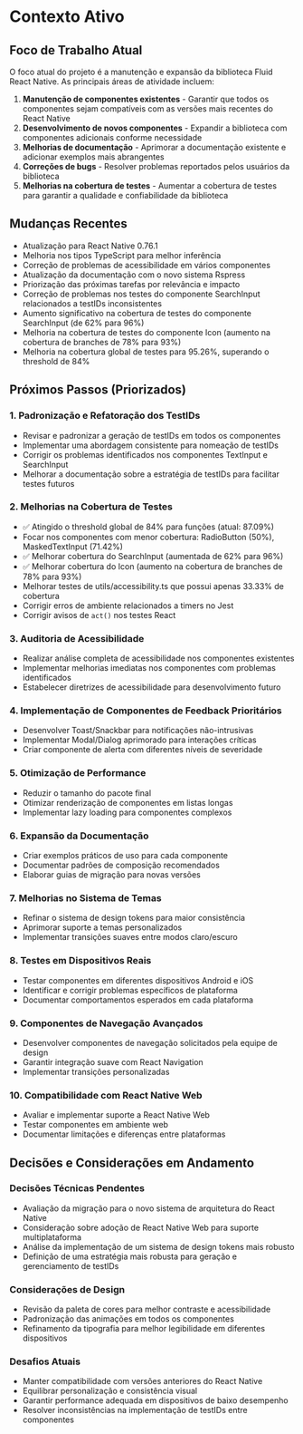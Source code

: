 # Contexto Ativo

## Foco de Trabalho Atual
O foco atual do projeto é a manutenção e expansão da biblioteca Fluid React Native. As principais áreas de atividade incluem:

1. **Manutenção de componentes existentes** - Garantir que todos os componentes sejam compatíveis com as versões mais recentes do React Native
2. **Desenvolvimento de novos componentes** - Expandir a biblioteca com componentes adicionais conforme necessidade
3. **Melhorias de documentação** - Aprimorar a documentação existente e adicionar exemplos mais abrangentes
4. **Correções de bugs** - Resolver problemas reportados pelos usuários da biblioteca
5. **Melhorias na cobertura de testes** - Aumentar a cobertura de testes para garantir a qualidade e confiabilidade da biblioteca

## Mudanças Recentes
- Atualização para React Native 0.76.1
- Melhoria nos tipos TypeScript para melhor inferência
- Correção de problemas de acessibilidade em vários componentes
- Atualização da documentação com o novo sistema Rspress
- Priorização das próximas tarefas por relevância e impacto
- Correção de problemas nos testes do componente SearchInput relacionados a testIDs inconsistentes
- Aumento significativo na cobertura de testes do componente SearchInput (de 62% para 96%)
- Melhoria na cobertura de testes do componente Icon (aumento na cobertura de branches de 78% para 93%)
- Melhoria na cobertura global de testes para 95.26%, superando o threshold de 84%

## Próximos Passos (Priorizados)

### 1. Padronização e Refatoração dos TestIDs
- Revisar e padronizar a geração de testIDs em todos os componentes
- Implementar uma abordagem consistente para nomeação de testIDs
- Corrigir os problemas identificados nos componentes TextInput e SearchInput
- Melhorar a documentação sobre a estratégia de testIDs para facilitar testes futuros

### 2. Melhorias na Cobertura de Testes
- ✅ Atingido o threshold global de 84% para funções (atual: 87.09%)
- Focar nos componentes com menor cobertura: RadioButton (50%), MaskedTextInput (71.42%)
- ✅ Melhorar cobertura do SearchInput (aumentada de 62% para 96%)
- ✅ Melhorar cobertura do Icon (aumento na cobertura de branches de 78% para 93%)
- Melhorar testes de utils/accessibility.ts que possui apenas 33.33% de cobertura
- Corrigir erros de ambiente relacionados a timers no Jest
- Corrigir avisos de `act()` nos testes React

### 3. Auditoria de Acessibilidade
- Realizar análise completa de acessibilidade nos componentes existentes
- Implementar melhorias imediatas nos componentes com problemas identificados
- Estabelecer diretrizes de acessibilidade para desenvolvimento futuro

### 4. Implementação de Componentes de Feedback Prioritários
- Desenvolver Toast/Snackbar para notificações não-intrusivas
- Implementar Modal/Dialog aprimorado para interações críticas
- Criar componente de alerta com diferentes níveis de severidade

### 5. Otimização de Performance
- Reduzir o tamanho do pacote final
- Otimizar renderização de componentes em listas longas
- Implementar lazy loading para componentes complexos

### 6. Expansão da Documentação
- Criar exemplos práticos de uso para cada componente
- Documentar padrões de composição recomendados
- Elaborar guias de migração para novas versões

### 7. Melhorias no Sistema de Temas
- Refinar o sistema de design tokens para maior consistência
- Aprimorar suporte a temas personalizados
- Implementar transições suaves entre modos claro/escuro

### 8. Testes em Dispositivos Reais
- Testar componentes em diferentes dispositivos Android e iOS
- Identificar e corrigir problemas específicos de plataforma
- Documentar comportamentos esperados em cada plataforma

### 9. Componentes de Navegação Avançados
- Desenvolver componentes de navegação solicitados pela equipe de design
- Garantir integração suave com React Navigation
- Implementar transições personalizadas

### 10. Compatibilidade com React Native Web
- Avaliar e implementar suporte a React Native Web
- Testar componentes em ambiente web
- Documentar limitações e diferenças entre plataformas

## Decisões e Considerações em Andamento

### Decisões Técnicas Pendentes
- Avaliação da migração para o novo sistema de arquitetura do React Native
- Consideração sobre adoção de React Native Web para suporte multiplataforma
- Análise da implementação de um sistema de design tokens mais robusto
- Definição de uma estratégia mais robusta para geração e gerenciamento de testIDs

### Considerações de Design
- Revisão da paleta de cores para melhor contraste e acessibilidade
- Padronização das animações em todos os componentes
- Refinamento da tipografia para melhor legibilidade em diferentes dispositivos

### Desafios Atuais
- Manter compatibilidade com versões anteriores do React Native
- Equilibrar personalização e consistência visual
- Garantir performance adequada em dispositivos de baixo desempenho
- Resolver inconsistências na implementação de testIDs entre componentes 